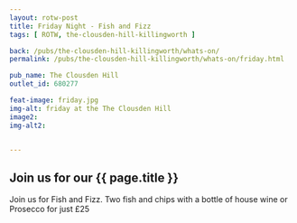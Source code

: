 ```yaml
---
layout: rotw-post
title: Friday Night - Fish and Fizz
tags: [ ROTW, the-clousden-hill-killingworth ]

back: /pubs/the-clousden-hill-killingworth/whats-on/
permalink: /pubs/the-clousden-hill-killingworth/whats-on/friday.html

pub_name: The Clousden Hill
outlet_id: 680277

feat-image: friday.jpg
img-alt: friday at the The Clousden Hill
image2:
img-alt2:


---
```


<h2>Join us for our {{ page.title }}</h2>


Join us for Fish and Fizz. Two fish and chips with a bottle of house wine or Prosecco for just £25



